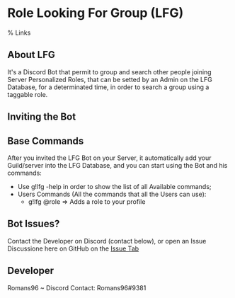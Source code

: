 # Role Looking For Group (LFG)
% Links

## About LFG

It's a Discord Bot that permit to group and search other people joining Server Personalized Roles, that can be setted by an Admin on the LFG Database, for a determinated time, in order to search a group using a taggable role.

## Inviting the Bot

## Base Commands
After you invited the LFG Bot on your Server, it automatically add your Guild/server into the LFG Database, and you can start using the Bot and his commands:
- Use g!lfg -help in order to show the list of all Available commands;
- Users Commands (All the commands that all the Users can use):
  - g!lfg @role => Adds a role to your profile


## Bot Issues?
Contact the Developer on Discord (contact below), or open an Issue Discussione here on GitHub on the [Issue Tab](https://github.com/Romans96/LookingForGroup/issues)

## Developer
Romans96 ~ Discord Contact: Romans96#9381


